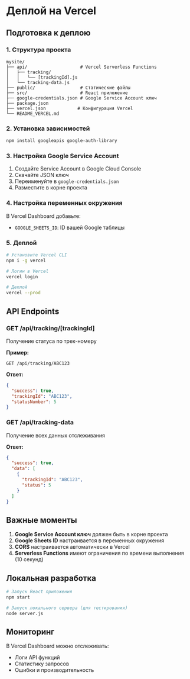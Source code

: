 # Деплой на Vercel

## Подготовка к деплою

### 1. Структура проекта
```
mysite/
├── api/                    # Vercel Serverless Functions
│   ├── tracking/
│   │   └── [trackingId].js
│   └── tracking-data.js
├── public/                 # Статические файлы
├── src/                    # React приложение
├── google-credentials.json # Google Service Account ключ
├── package.json
├── vercel.json            # Конфигурация Vercel
└── README_VERCEL.md
```

### 2. Установка зависимостей
```bash
npm install googleapis google-auth-library
```

### 3. Настройка Google Service Account
1. Создайте Service Account в Google Cloud Console
2. Скачайте JSON ключ
3. Переименуйте в `google-credentials.json`
4. Разместите в корне проекта

### 4. Настройка переменных окружения
В Vercel Dashboard добавьте:
- `GOOGLE_SHEETS_ID`: ID вашей Google таблицы

### 5. Деплой
```bash
# Установите Vercel CLI
npm i -g vercel

# Логин в Vercel
vercel login

# Деплой
vercel --prod
```

## API Endpoints

### GET /api/tracking/[trackingId]
Получение статуса по трек-номеру

**Пример:**
```
GET /api/tracking/ABC123
```

**Ответ:**
```json
{
  "success": true,
  "trackingId": "ABC123",
  "statusNumber": 5
}
```

### GET /api/tracking-data
Получение всех данных отслеживания

**Ответ:**
```json
{
  "success": true,
  "data": [
    {
      "trackingId": "ABC123",
      "status": 5
    }
  ]
}
```

## Важные моменты

1. **Google Service Account ключ** должен быть в корне проекта
2. **Google Sheets ID** настраивается в переменных окружения
3. **CORS** настраивается автоматически в Vercel
4. **Serverless Functions** имеют ограничения по времени выполнения (10 секунд)

## Локальная разработка

```bash
# Запуск React приложения
npm start

# Запуск локального сервера (для тестирования)
node server.js
```

## Мониторинг

В Vercel Dashboard можно отслеживать:
- Логи API функций
- Статистику запросов
- Ошибки и производительность 